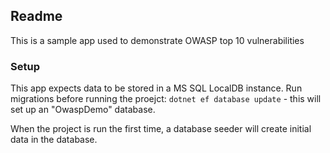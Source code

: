 ## Readme

This is a sample app used to demonstrate OWASP top 10 vulnerabilities
  

### Setup

This app expects data to be stored in a MS SQL LocalDB instance. Run migrations before running the proejct:
`dotnet ef database update` - this will set up an "OwaspDemo" database.

When the project is run the first time, a database seeder will create initial data in the database. 
